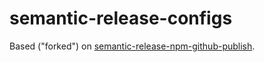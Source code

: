 # semantic-release-configs

Based ("forked") on [semantic-release-npm-github-publish](https://www.npmjs.com/package/semantic-release-npm-github-publish).

